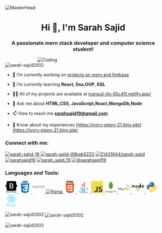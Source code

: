 ![MasterHead](https://i.ibb.co/3NnN5G5/Blue-white-minimal-linkedin-profile-cover-image.png)
<h1 align="center">Hi 👋, I'm Sarah Sajid</h1>
<h3 align="center">A passionate mern stack developer and computer science student!</h3>
<img align="right" alt="Coding" width="400" src="https://cdn.dribbble.com/users/330915/screenshots/3587000/10_coding_dribbble.gif">

<p align="left"> <img src="https://komarev.com/ghpvc/?username=sarah-sajid2002&label=Profile%20views&color=0e75b6&style=flat" alt="sarah-sajid2002" /> </p>

- 🔭 I’m currently working on [projects on mern and firebase](https://voluble-gumdrop-6a2b46.netlify.app/)

- 🌱 I’m currently learning **React, Dsa,OOP, SQL**

- 👨‍💻 All of my projects are available at [tranquil-lily-65c41f.netlify.app/](tranquil-lily-65c41f.netlify.app/)

- 💬 Ask me about **HTML,CSS, JavaScript,React,MongoDb,Node**

- 📫 How to reach me **sarahsajid19@gmail.com**

- 📄 Know about my experiences [https://ivory-pippy-21.tiiny.site](https://ivory-pippy-21.tiiny.site)

<h3 align="left">Connect with me:</h3>
<p align="left">
<a href="https://codepen.io/sarah-sajid-19" target="blank"><img align="center" src="https://raw.githubusercontent.com/rahuldkjain/github-profile-readme-generator/master/src/images/icons/Social/codepen.svg" alt="sarah-sajid-19" height="30" width="40" /></a>
<a href="https://linkedin.com/in/sarah-sajid-49bab5233" target="blank"><img align="center" src="https://raw.githubusercontent.com/rahuldkjain/github-profile-readme-generator/master/src/images/icons/Social/linked-in-alt.svg" alt="sarah-sajid-49bab5233" height="30" width="40" /></a>
<a href="https://stackoverflow.com/users/21431944/sarah-sajid" target="blank"><img align="center" src="https://raw.githubusercontent.com/rahuldkjain/github-profile-readme-generator/master/src/images/icons/Social/stack-overflow.svg" alt="21431944/sarah-sajid" height="30" width="40" /></a>
<a href="https://www.hackerrank.com/sarahsajid19" target="blank"><img align="center" src="https://raw.githubusercontent.com/rahuldkjain/github-profile-readme-generator/master/src/images/icons/Social/hackerrank.svg" alt="sarahsajid19" height="30" width="40" /></a>
<a href="https://www.leetcode.com/sarah_sajid_19" target="blank"><img align="center" src="https://raw.githubusercontent.com/rahuldkjain/github-profile-readme-generator/master/src/images/icons/Social/leet-code.svg" alt="sarah_sajid_19" height="30" width="40" /></a>
<a href="https://www.hackerearth.com/@sarahsajid19" target="blank"><img align="center" src="https://raw.githubusercontent.com/rahuldkjain/github-profile-readme-generator/master/src/images/icons/Social/hackerearth.svg" alt="@sarahsajid19" height="30" width="40" /></a>
</p>

<h3 align="left">Languages and Tools:</h3>
<p align="left"> <a href="https://getbootstrap.com" target="_blank" rel="noreferrer"> <img src="https://raw.githubusercontent.com/devicons/devicon/master/icons/bootstrap/bootstrap-plain-wordmark.svg" alt="bootstrap" width="40" height="40"/> </a> <a href="https://www.w3schools.com/css/" target="_blank" rel="noreferrer"> <img src="https://raw.githubusercontent.com/devicons/devicon/master/icons/css3/css3-original-wordmark.svg" alt="css3" width="40" height="40"/> </a> <a href="https://expressjs.com" target="_blank" rel="noreferrer"> <img src="https://raw.githubusercontent.com/devicons/devicon/master/icons/express/express-original-wordmark.svg" alt="express" width="40" height="40"/> </a> <a href="https://www.figma.com/" target="_blank" rel="noreferrer"> <img src="https://www.vectorlogo.zone/logos/figma/figma-icon.svg" alt="figma" width="40" height="40"/> </a> <a href="https://www.w3.org/html/" target="_blank" rel="noreferrer"> <img src="https://raw.githubusercontent.com/devicons/devicon/master/icons/html5/html5-original-wordmark.svg" alt="html5" width="40" height="40"/> </a> <a href="https://www.java.com" target="_blank" rel="noreferrer"> <img src="https://raw.githubusercontent.com/devicons/devicon/master/icons/java/java-original.svg" alt="java" width="40" height="40"/> </a> <a href="https://developer.mozilla.org/en-US/docs/Web/JavaScript" target="_blank" rel="noreferrer"> <img src="https://raw.githubusercontent.com/devicons/devicon/master/icons/javascript/javascript-original.svg" alt="javascript" width="40" height="40"/> </a> <a href="https://www.mongodb.com/" target="_blank" rel="noreferrer"> <img src="https://raw.githubusercontent.com/devicons/devicon/master/icons/mongodb/mongodb-original-wordmark.svg" alt="mongodb" width="40" height="40"/> </a> <a href="https://www.mysql.com/" target="_blank" rel="noreferrer"> <img src="https://raw.githubusercontent.com/devicons/devicon/master/icons/mysql/mysql-original-wordmark.svg" alt="mysql" width="40" height="40"/> </a> <a href="https://nodejs.org" target="_blank" rel="noreferrer"> <img src="https://raw.githubusercontent.com/devicons/devicon/master/icons/nodejs/nodejs-original-wordmark.svg" alt="nodejs" width="40" height="40"/> </a> <a href="https://www.python.org" target="_blank" rel="noreferrer"> <img src="https://raw.githubusercontent.com/devicons/devicon/master/icons/python/python-original.svg" alt="python" width="40" height="40"/> </a> <a href="https://reactjs.org/" target="_blank" rel="noreferrer"> <img src="https://raw.githubusercontent.com/devicons/devicon/master/icons/react/react-original-wordmark.svg" alt="react" width="40" height="40"/> </a> </p>

<p><img align="left" src="https://github-readme-stats.vercel.app/api/top-langs?username=sarah-sajid2002&show_icons=true&locale=en&layout=compact" alt="sarah-sajid2002" /></p>

<p>&nbsp;<img align="center" src="https://github-readme-stats.vercel.app/api?username=sarah-sajid2002&show_icons=true&locale=en" alt="sarah-sajid2002" /></p>

<p><img align="center" src="https://github-readme-streak-stats.herokuapp.com/?user=sarah-sajid2002&" alt="sarah-sajid2002" /></p>
